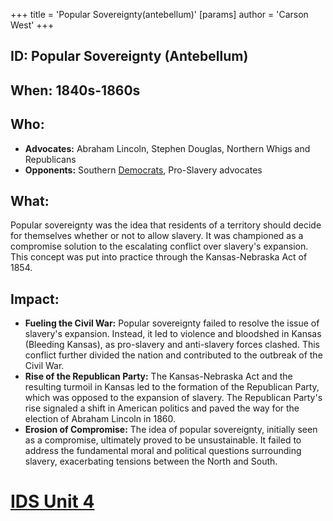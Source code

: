 +++
 title = 'Popular Sovereignty(antebellum)'
[params]
	author = 'Carson West'
+++
## ID: Popular Sovereignty (Antebellum)

## When: 1840s-1860s

## Who:  
* **Advocates:**  Abraham Lincoln, Stephen Douglas, Northern Whigs and Republicans
* **Opponents:** Southern [Democrats](./../democrats/), Pro-Slavery advocates

## What: 
Popular sovereignty was the idea that residents of a territory should decide for themselves whether or not to allow slavery. It was championed as a compromise solution to the escalating conflict over slavery's expansion. This concept was put into practice through the Kansas-Nebraska Act of 1854.

## Impact:  
* **Fueling the Civil War:** Popular sovereignty failed to resolve the issue of slavery's expansion. Instead, it led to violence and bloodshed in Kansas (Bleeding Kansas), as pro-slavery and anti-slavery forces clashed. This conflict further divided the nation and contributed to the outbreak of the Civil War.
* **Rise of the Republican Party:**  The Kansas-Nebraska Act and the resulting turmoil in Kansas led to the formation of the Republican Party, which was opposed to the expansion of slavery. The Republican Party's rise signaled a shift in American politics and paved the way for the election of Abraham Lincoln in 1860. 
* **Erosion of Compromise:**  The idea of popular sovereignty, initially seen as a compromise, ultimately proved to be unsustainable. It failed to address the fundamental moral and political questions surrounding slavery, exacerbating tensions between the North and South. 

# [IDS Unit 4](./../ids-unit-4/)